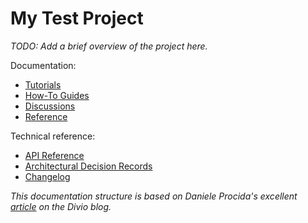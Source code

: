 # My Test Project

_TODO: Add a brief overview of the project here._


Documentation:

- [Tutorials](tutorials.md)
- [How-To Guides](how_to_guides.md)
- [Discussions](discussions.md)
- [Reference](reference.md)


Technical reference:

- [API Reference](my_test_project/my_test_project/)
- [Architectural Decision Records](ADRs/README.md)
- [Changelog](CHANGELOG.md)


_This documentation structure is based on Daniele Procida's excellent [article](https://www.divio.com/blog/documentation/) on the Divio blog._
